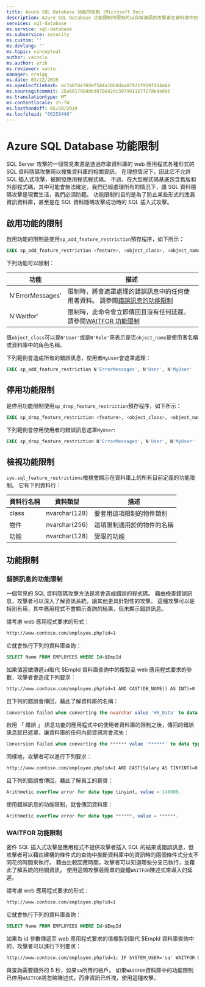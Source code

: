 ```yaml
---
title: Azure SQL Database 功能的限制 |Microsoft Docs
description: Azure SQL Database 功能限制可限制可以存取資訊的攻擊者在資料庫中的功能，改善您的資料庫安全性。
services: sql-database
ms.service: sql-database
ms.subservice: security
ms.custom: ''
ms.devlang: ''
ms.topic: conceptual
author: vainolo
ms.author: arib
ms.reviewer: vanto
manager: craigg
ms.date: 03/22/2019
ms.openlocfilehash: ac7a074e78def504a10b4daa07971f919f414a88
ms.sourcegitcommit: 25a60179840b30706429c397991157f27de9e886
ms.translationtype: MT
ms.contentlocale: zh-TW
ms.lasthandoff: 05/28/2019
ms.locfileid: "66259448"
---
```

# <a name="azure-sql-database-feature-restrictions"></a>Azure SQL Database 功能限制

SQL Server 攻擊的一個常見來源是透過存取資料庫的 web 應用程式各種形式的 SQL 資料隱碼攻擊用以搜集資料庫的相關資訊。  在理想情況下，因此它不允許 SQL 插入式攻擊，被開發應用程式程式碼。  不過，在大型程式碼基底包含舊版和外部程式碼，其中可能會無法確定，我們已經處理所有的情況下，讓 SQL 資料隱碼攻擊是現實生活，我們必須防範。  功能限制的目的是為了防止某些形式的洩漏資訊資料庫，甚至是在 SQL 資料隱碼攻擊成功時的 SQL 插入式攻擊。

## <a name="enabling-feature-restrictions"></a>啟用功能的限制

啟用功能的限制是使用`sp_add_feature_restriction`預存程序，如下所示：

```sql
EXEC sp_add_feature_restriction <feature>, <object_class>, <object_name>
```

下列功能可以限制：

| 功能          | 描述 |
|------------------|-------------|
| N'ErrorMessages' | 限制時，將會遮罩處理的錯誤訊息中的任何使用者資料。 請參閱[錯誤訊息的功能限制](#error-messages-feature-restriction) |
| N'Waitfor'       | 限制時，此命令會立即傳回且沒有任何延遲。 請參閱[WAITFOR 功能限制](#waitfor-feature-restriction) |

值`object_class`可以是`N'User'`或是`N'Role'`來表示是否`object_name`是使用者名稱或資料庫中的角色名稱。

下列範例會造成所有的錯誤訊息，使用者`MyUser`會遮罩處理：

```sql
EXEC sp_add_feature_restriction N'ErrorMessages', N'User', N'MyUser'
```

## <a name="disabling-feature-restrictions"></a>停用功能限制

是停用功能限制使用`sp_drop_feature_restriction`預存程序，如下所示：

```sql
EXEC sp_drop_feature_restriction <feature>, <object_class>, <object_name>
```

下列範例會停用使用者的錯誤訊息遮罩`MyUser`:

```sql
EXEC sp_drop_feature_restriction N'ErrorMessages', N'User', N'MyUser'
```

## <a name="viewing-feature-restrictions"></a>檢視功能限制

`sys.sql_feature_restrictions`檢視會顯示在資料庫上的所有目前定義的功能限制。 它有下列資料行：

| 資料行名稱 | 資料類型 | 描述 |
|-------------|-----------|-------------|
| class       | nvarchar(128) | 要套用這項限制的物件類別 |
| 物件      | nvarchar(256) | 這項限制適用於的物件的名稱 |
| 功能     | nvarchar(128) | 受限的功能 |

## <a name="feature-restrictions"></a>功能限制

### <a name="error-messages-feature-restriction"></a>錯誤訊息的功能限制

一個常見的 SQL 資料隱碼攻擊方法是將會造成錯誤的程式碼。  藉由檢查錯誤訊息，攻擊者可以深入了解資訊系統，讓其他更具針對性的攻擊。  這種攻擊可以是特別有用，其中應用程式不會顯示查詢的結果，但未顯示錯誤訊息。

請考慮 web 應用程式要求的形式：

```html
http://www.contoso.com/employee.php?id=1
```

它就會執行下列的資料庫查詢：

```sql
SELECT Name FROM EMPLOYEES WHERE Id=$EmpId
```

如果值當做傳遞`id`取代 $EmpId 資料庫查詢中的複製至 web 應用程式要求的參數，攻擊者會造成下列要求：

```html
http://www.contoso.com/employee.php?id=1 AND CAST(DB_NAME() AS INT)=0
```

且下列的錯誤會傳回，藉此了解資料庫的名稱：

```sql
Conversion failed when converting the nvarchar value 'HR_Data' to data type int.
```

啟用 「 錯誤 」 訊息功能的應用程式中的使用者資料庫的限制之後，傳回的錯誤訊息就已遮罩，讓資料庫的任何內部資訊將會流失：

```sql
Conversion failed when converting the ****** value '******' to data type ******.
```

同樣地，攻擊者可以進行下列要求：

```html
http://www.contoso.com/employee.php?id=1 AND CAST(Salary AS TINYINT)=0
```

且下列的錯誤會傳回，藉此了解員工的薪資：

```sql
Arithmetic overflow error for data type tinyint, value = 140000.
```

使用錯誤訊息的功能限制，就會傳回資料庫：

```sql
Arithmetic overflow error for data type ******, value = ******.
```

### <a name="waitfor-feature-restriction"></a>WAITFOR 功能限制

密件 SQL 插入式攻擊是應用程式不提供攻擊者插入 SQL 的結果或錯誤訊息，但攻擊者可以藉由建構的條件式的查詢中推斷資料庫中的資訊時的兩個條件式分支不同花的時間來執行。 藉由比較回應時間，攻擊者可以知道哪些分支已執行，並藉此了解系統的相關資訊。 使用這類攻擊最簡單的變體`WAITFOR`陳述式來導入的延遲。

請考慮 web 應用程式要求的形式：

```html
http://www.contoso.com/employee.php?id=1
```

它就會執行下列的資料庫查詢：

```sql
SELECT Name FROM EMPLOYEES WHERE Id=$EmpId
```

如果為 id 參數傳遞至 web 應用程式要求的值複製到取代 $EmpId 資料庫查詢中的，攻擊者可以進行下列要求：

```html
http://www.contoso.com/employee.php?id=1; IF SYSTEM_USER='sa' WAITFOR DELAY '00:00:05'
```

與查詢需要額外的 5 秒，如果`sa`所用的帳戶。 如果`WAITFOR`資料庫中的功能限制已停用`WAITFOR`將忽略陳述式，而非資訊已外洩，使用這種攻擊。